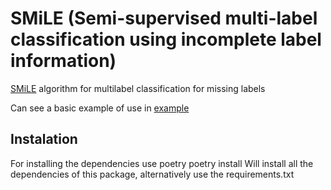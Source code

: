 # SMiLE (Semi-supervised multi-label classification using incomplete label information)
[SMiLE](https://www.sciencedirect.com/science/article/pii/S092523121730704X) algorithm for multilabel classification for missing labels

Can see a basic example of use in [example](https://github.com/Jopepato/SMiLE/blob/master/example.ipynb)


## Instalation
For installing the dependencies use poetry
poetry install
Will install all the dependencies of this package, alternatively use the requirements.txt